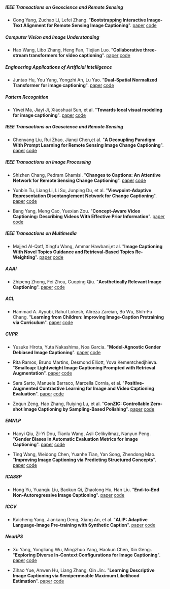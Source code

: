 
##### IEEE Transactions on Geoscience and Remote Sensing 

- Cong Yang, Zuchao Li, Lefei Zhang. "**Bootstrapping Interactive Image-Text Alignment for Remote Sensing Image Captioning**". [paper](https://doi.org/10.1109/TGRS.2024.3359316) [code](https://github.com/yangcong356/BITA) 
##### Computer Vision and Image Understanding 
- Hao Wang, Libo Zhang, Heng Fan, Tiejian Luo. "**Collaborative three-stream transformers for video captioning**". [paper](https://doi.org/10.1016/j.cviu.2023.103799) [code](https://github.com/wanghao14/COST)
##### Engineering Applications of Artificial Intelligence 

- Juntao Hu, You Yang, Yongzhi An, Lu Yao. "**Dual-Spatial Normalized Transformer for image captioning**". [paper](https://doi.org/10.1016/j.engappai.2023.106384) [code](https://github.com/TBI805/DSNT)

##### Pattern Recognition 

- Yiwei Ma, Jiayi Ji, Xiaoshuai Sun, et al. "**Towards local visual modeling for image captioning**". [paper](https://doi.org/10.1016/j.patcog.2023.109420) [code](https://github.com/xmu-xiaoma666/LSTNet)
##### IEEE Transactions on Geoscience and Remote Sensing 
- Chenyang Liu, Rui Zhao, Jianqi Chen,et al. "**A Decoupling Paradigm With Prompt Learning for Remote Sensing Image Change Captioning**". [paper](https://doi.org/10.1109/TGRS.2023.3321752) [code](https://github.com/Chen-Yang-Liu/PromptCC)

##### IEEE Transactions on Image Processing 

- Shizhen Chang, Pedram Ghamisi. "**Changes to Captions: An Attentive Network for Remote Sensing Change Captioning**". [paper](https://doi.org/10.1109/TIP.2023.3328224) [code](https://github.com/ShizhenChang/Chg2Cap)

- Yunbin Tu, Liang Li, Li Su, Junping Du, et al. "**Viewpoint-Adaptive Representation Disentanglement Network for Change Captioning**". [paper](https://doi.org/10.1109/TIP.2023.3268004) [code](https://github.com/tuyunbin/VARD)
- Bang Yang, Meng Cao, Yuexian Zou. "**Concept-Aware Video Captioning: Describing Videos With Effective Prior Information**". [paper](https://doi.org/10.1109/TIP.2023.3307969) [code](https://github.com/yangbang18/CARE)
##### IEEE Transactions on Multimedia 
- Majjed Al-Qatf, Xingfu Wang, Ammar Hawbani,et al. "**Image Captioning With Novel Topics Guidance and Retrieval-Based Topics Re-Weighting**". [paper](https://doi.org/10.1109/TMM.2022.3202690) [code](https://github.com/Alqatf/Human-Evaluation)

##### AAAI

- Zhipeng Zhong, Fei Zhou, Guoping Qiu. "**Aesthetically Relevant Image Captioning**". [paper](https://doi.org/10.1609/aaai.v37i3.25485) [code](https://github.com/PengZai/ARIC)

##### ACL

- Hammad A. Ayyubi, Rahul Lokesh, Alireza Zareian, Bo Wu, Shih-Fu Chang. "**Learning from Children: Improving Image-Caption Pretraining via Curriculum**". [paper](https://doi.org/10.18653/v1/2023.findings-acl.846) [code](https://github.com/hayyubi/cur_vl)
##### CVPR

- Yusuke Hirota, Yuta Nakashima, Noa Garcia. "**Model-Agnostic Gender Debiased Image Captioning**". [paper](https://doi.org/10.1109/CVPR52729.2023.01458) [code](https://github.com/rebnej/LIBRA)


- Rita Ramos, Bruno Martins, Desmond Elliott, Yova Kementchedjhieva. "**Smallcap: Lightweight Image Captioning Prompted with Retrieval Augmentation**". [paper](https://doi.org/10.1109/CVPR52729.2023.00278) [code](https://github.com/RitaRamo/smallcap)

- Sara Sarto, Manuele Barraco, Marcella Cornia, et al. "**Positive-Augmented Contrastive Learning for Image and Video Captioning Evaluation**". [paper](https://doi.org/10.1109/CVPR52729.2023.00668) [code](https://github.com/aimagelab/pacscore)

- Zequn Zeng, Hao Zhang, Ruiying Lu, et al. "**ConZIC: Controllable Zero-shot Image Captioning by Sampling-Based Polishing**". [paper](https://doi.org/10.1109/CVPR52729.2023.02247) [code](https://github.com/joeyz0z/ConZIC)

##### EMNLP

- Haoyi Qiu, Zi-Yi Dou, Tianlu Wang, Asli Celikyilmaz, Nanyun Peng. "**Gender Biases in Automatic Evaluation Metrics for Image Captioning**". [paper](https://aclanthology.org/2023.emnlp-main.520) [code](https://github.com/PlusLabNLP/clipscore-bias)

- Ting Wang, Weidong Chen, Yuanhe Tian, Yan Song, Zhendong Mao. "**Improving Image Captioning via Predicting Structured Concepts**". [paper](https://aclanthology.org/2023.emnlp-main.25) [code](https://github.com/wangting0/SCP-WGCN)
##### ICASSP
- Hong Yu, Yuanqiu Liu, Baokun Qi, Zhaolong Hu, Han Liu. "**End-to-End Non-Autoregressive Image Captioning**". [paper](https://doi.org/10.1109/ICASSP49357.2023.10095338) [code](https://github.com/Liu-Yuanqiu/EENAIC)

##### ICCV
- Kaicheng Yang, Jiankang Deng, Xiang An, et al. "**ALIP: Adaptive Language-Image Pre-training with Synthetic Caption**". [paper](https://doi.org/10.1109/ICCV51070.2023.00273) [code](https://github.com/deepglint/ALIP)

##### NeurIPS

- Xu Yang, Yongliang Wu, Mingzhuo Yang, Haokun Chen, Xin Geng:. "**Exploring Diverse In-Context Configurations for Image Captioning**". [paper](http://papers.nips.cc/paper_files/paper/2023/hash/804b5e300c9ed4e3ea3b073f186f4adc-Abstract-Conference.html) [code](https://github.com/yongliang-wu/ExploreCfg)

- Zihao Yue, Anwen Hu, Liang Zhang, Qin Jin:. "**Learning Descriptive Image Captioning via Semipermeable Maximum Likelihood Estimation**". [paper](http://papers.nips.cc/paper_files/paper/2023/hash/fa1cfe4e956d85e016b1f8f49b189a0b-Abstract-Conference.html) [code](https://github.com/yuezih/SMILE)





